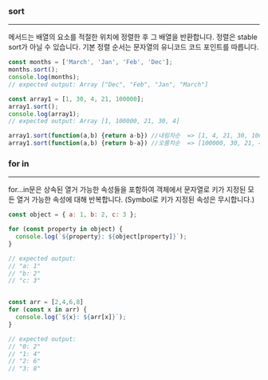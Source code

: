 ### sort
---

메서드는 배열의 요소를 적절한 위치에 정렬한 후 그 배열을 반환합니다. 정렬은 stable sort가 아닐 수 있습니다. 기본 정렬 순서는 문자열의 유니코드 코드 포인트를 따릅니다.

```javascript
const months = ['March', 'Jan', 'Feb', 'Dec'];
months.sort();
console.log(months);
// expected output: Array ["Dec", "Feb", "Jan", "March"]

const array1 = [1, 30, 4, 21, 100000];
array1.sort();
console.log(array1);
// expected output: Array [1, 100000, 21, 30, 4]

array1.sort(function(a,b) {return a-b}) //내림차순  => [1, 4, 21, 30, 100000]       === array1.sort((a,b) => ( a-b))
array1.sort(function(a,b) {return b-a}) //오름차순  => [100000, 30, 21, 4, 1]
```


### for in
---

for...in문은 상속된 열거 가능한 속성들을 포함하여 객체에서 문자열로 키가 지정된 모든 열거 가능한 속성에 대해 반복합니다. (Symbol로 키가 지정된 속성은 무시합니다.)

```javascript
const object = { a: 1, b: 2, c: 3 };

for (const property in object) {
  console.log(`${property}: ${object[property]}`);
}

// expected output:
// "a: 1"
// "b: 2"
// "c: 3"


const arr = [2,4,6,8]
for (const x in arr) {
  console.log(`${x}: ${arr[x]}`);
}

// expected output:
// "0: 2"
// "1: 4"
// "2: 6"
// "3: 8"
```
